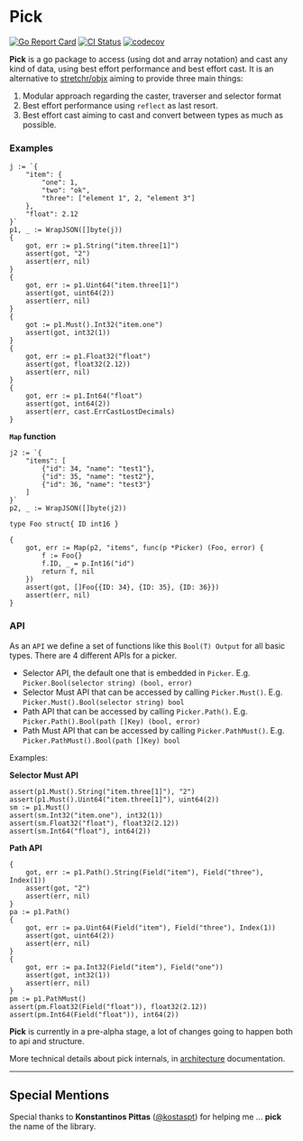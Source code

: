 # Pick
[![Go Report Card](https://goreportcard.com/badge/github.com/moukoublen/pick)](https://goreportcard.com/report/github.com/moukoublen/pick)
[![CI Status](https://github.com/moukoublen/pick/actions/workflows/ci.yml/badge.svg)](https://github.com/moukoublen/pick/actions/workflows/ci.yml)
[![codecov](https://codecov.io/gh/moukoublen/pick/graph/badge.svg?token=6X9MMYZJZ8)](https://codecov.io/gh/moukoublen/pick)


**Pick** is a go package to access (using dot and array notation) and cast any kind of data, using best effort performance and best effort cast. It is an alternative to [stretchr/objx](https://github.com/stretchr/objx) aiming to provide three main things:

1. Modular approach regarding the caster, traverser and selector format
2. Best effort performance using `reflect` as last resort.
3. Best effort cast aiming to cast and convert between types as much as possible.

### Examples
```golang
j := `{
    "item": {
        "one": 1,
        "two": "ok",
        "three": ["element 1", 2, "element 3"]
    },
    "float": 2.12
}`
p1, _ := WrapJSON([]byte(j))
{
    got, err := p1.String("item.three[1]")
    assert(got, "2")
    assert(err, nil)
}
{
    got, err := p1.Uint64("item.three[1]")
    assert(got, uint64(2))
    assert(err, nil)
}
{
    got := p1.Must().Int32("item.one")
    assert(got, int32(1))
}
{
    got, err := p1.Float32("float")
    assert(got, float32(2.12))
    assert(err, nil)
}
{
    got, err := p1.Int64("float")
    assert(got, int64(2))
    assert(err, cast.ErrCastLostDecimals)
}
```

**`Map` function**
```golang
j2 := `{
    "items": [
        {"id": 34, "name": "test1"},
        {"id": 35, "name": "test2"},
        {"id": 36, "name": "test3"}
    ]
}`
p2, _ := WrapJSON([]byte(j2))

type Foo struct{ ID int16 }

{
    got, err := Map(p2, "items", func(p *Picker) (Foo, error) {
        f := Foo{}
        f.ID, _ = p.Int16("id")
        return f, nil
    })
    assert(got, []Foo{{ID: 34}, {ID: 35}, {ID: 36}})
    assert(err, nil)
}
```

### API
As an `API` we define a set of functions like this `Bool(T) Output` for all basic types. There are 4 different APIs for a picker.

  * Selector API, the default one that is embedded in `Picker`. E.g. `Picker.Bool(selector string) (bool, error)`
  * Selector Must API that can be accessed by calling `Picker.Must()`. E.g. `Picker.Must().Bool(selector string) bool`
  * Path API that can be accessed by calling `Picker.Path()`. E.g. `Picker.Path().Bool(path []Key) (bool, error)`
  * Path Must API that can be accessed by calling `Picker.PathMust()`. E.g. `Picker.PathMust().Bool(path []Key) bool`


Examples:

**Selector Must API**
```golang
assert(p1.Must().String("item.three[1]"), "2")
assert(p1.Must().Uint64("item.three[1]"), uint64(2))
sm := p1.Must()
assert(sm.Int32("item.one"), int32(1))
assert(sm.Float32("float"), float32(2.12))
assert(sm.Int64("float"), int64(2))
```

**Path API**
```golang
{
    got, err := p1.Path().String(Field("item"), Field("three"), Index(1))
    assert(got, "2")
    assert(err, nil)
}
pa := p1.Path()
{
    got, err := pa.Uint64(Field("item"), Field("three"), Index(1))
    assert(got, uint64(2))
    assert(err, nil)
}
{
    got, err := pa.Int32(Field("item"), Field("one"))
    assert(got, int32(1))
    assert(err, nil)
}
pm := p1.PathMust()
assert(pm.Float32(Field("float")), float32(2.12))
assert(pm.Int64(Field("float")), int64(2))
```

**Pick** is currently in a pre-alpha stage, a lot of changes going to happen both to api and structure.


More technical details about pick internals, in [architecture](doc/architecture.md) documentation.

___
## Special Mentions
Special thanks to **Konstantinos Pittas** ([@kostaspt](https://github.com/kostaspt)) for helping me ... **pick** the name of the library.
